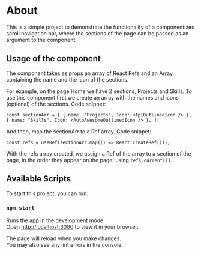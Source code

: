 # About

This is a simple project to demonstrate the functionality of a componentized scroll navigation bar, where the sections of the page can be passed as an argument to the component

## Usage of the component

The component takes as props an array of React Refs and an Array containing the name and the icon of the sections.

For example, on the page Home we have 2 sections, Projects and Skills. To use this component first we create an array with the names and icons (optional) of the sections. Code snippet: 

`const sectionArr = [
    { name: "Projects", Icon: <ApiOutlinedIcon /> },
    { name: "Skills", Icon: <AutoAwesomeOutlinedIcon /> },
];`

And then, map the sectionArr to a Ref array. Code snippet:

`const refs = useRef(sectionArr.map(() => React.createRef()));`

With the refs array created, we assign a Ref of the array to a section of the page, in the order they appear on the page, using `refs.current[i]`.

## Available Scripts

To start this project, you can run:

### `npm start`

Runs the app in the development mode.\
Open [http://localhost:3000](http://localhost:3000) to view it in your browser.

The page will reload when you make changes.\
You may also see any lint errors in the console.

